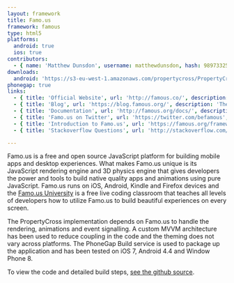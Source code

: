 ```yaml
---
layout: framework
title: Famo.us
framework: famous
type: html5
platforms:
  android: true
  ios: true
contributors:
  - { name: 'Matthew Dunsdon', username: matthewdunsdon, hash: 98973325557527a01535a91933e7310a }
downloads:
  android: 'https://s3-eu-west-1.amazonaws.com/propertycross/PropertyCross-famous-initial.apk'
phonegap: true
links:
  - { title: 'Official Website', url: 'http://famous.co/', description: 'The official website for the project.'}
  - { title: 'Blog', url: 'https://blog.famous.org/', description: 'The project''s official blog.'}
  - { title: 'Documentation', url: 'http://famous.org/docs/', description: 'Official documentation for the Famo.us framework.'}
  - { title: 'Famo.us on Twitter', url: 'https://twitter.com/befamous', description: 'Regularly posts updates about the framework.'}
  - { title: 'Introduction to Famo.us', url: 'https://famous.org/framework/hello-framework.html', description: 'Provides useful information aimed at those interested in potentially working with Famo.us.'}
  - { title: 'Stackoverflow Questions', url: 'http://stackoverflow.com/questions/tagged/famo.us', description: 'Questions and answers relating to Famo.us on Stackoverflow.'}

---
```


Famo.us is a free and open source JavaScript platform for building mobile apps and desktop experiences. What makes Famo.us unique is its JavaScript rendering engine and 3D physics engine that gives developers the power and tools to build native quality apps and animations using pure JavaScript. Famo.us runs on iOS, Android, Kindle and Firefox devices and the [Famo.us University](https://famo.us/university) is a free live coding classroom that teaches all levels of developers how to utilize Famo.us to build beautiful experiences on every screen.

The PropertyCross implementation depends on Famo.us to handle the rendering, animations and event signalling.  A custom MVVM architecture has been used to reduce coupling in the code and the theming does not vary across platforms.  The PhoneGap Build service is used to package up the application and has been tested on iOS 7, Android 4.4 and Window Phone 8.


To view the code and detailed build steps, <a href='{{ site.githuburl }}/tree/master/famous'>see the github source</a>.
